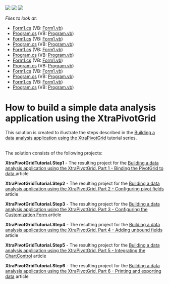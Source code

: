 <!-- default badges list -->
![](https://img.shields.io/endpoint?url=https://codecentral.devexpress.com/api/v1/VersionRange/128581628/13.1.4%2B)
[![](https://img.shields.io/badge/Open_in_DevExpress_Support_Center-FF7200?style=flat-square&logo=DevExpress&logoColor=white)](https://supportcenter.devexpress.com/ticket/details/E4672)
[![](https://img.shields.io/badge/📖_How_to_use_DevExpress_Examples-e9f6fc?style=flat-square)](https://docs.devexpress.com/GeneralInformation/403183)
<!-- default badges end -->
<!-- default file list -->
*Files to look at*:

* [Form1.cs](./CS/XtraPivotGridTutorial.Step1/Form1.cs) (VB: [Form1.vb](./VB/XtraPivotGridTutorial.Step1/Form1.vb))
* [Program.cs](./CS/XtraPivotGridTutorial.Step1/Program.cs) (VB: [Program.vb](./VB/XtraPivotGridTutorial.Step1/Program.vb))
* [Form1.cs](./CS/XtraPivotGridTutorial.Step2/Form1.cs) (VB: [Form1.vb](./VB/XtraPivotGridTutorial.Step2/Form1.vb))
* [Program.cs](./CS/XtraPivotGridTutorial.Step2/Program.cs) (VB: [Program.vb](./VB/XtraPivotGridTutorial.Step2/Program.vb))
* [Form1.cs](./CS/XtraPivotGridTutorial.Step3/Form1.cs) (VB: [Form1.vb](./VB/XtraPivotGridTutorial.Step3/Form1.vb))
* [Program.cs](./CS/XtraPivotGridTutorial.Step3/Program.cs) (VB: [Program.vb](./VB/XtraPivotGridTutorial.Step3/Program.vb))
* [Form1.cs](./CS/XtraPivotGridTutorial.Step4/Form1.cs) (VB: [Form1.vb](./VB/XtraPivotGridTutorial.Step4/Form1.vb))
* [Program.cs](./CS/XtraPivotGridTutorial.Step4/Program.cs) (VB: [Program.vb](./VB/XtraPivotGridTutorial.Step4/Program.vb))
* [Form1.cs](./CS/XtraPivotGridTutorial.Step5/Form1.cs) (VB: [Form1.vb](./VB/XtraPivotGridTutorial.Step5/Form1.vb))
* [Program.cs](./CS/XtraPivotGridTutorial.Step5/Program.cs) (VB: [Program.vb](./VB/XtraPivotGridTutorial.Step5/Program.vb))
* [Form1.cs](./CS/XtraPivotGridTutorial.Step6/Form1.cs) (VB: [Form1.vb](./VB/XtraPivotGridTutorial.Step6/Form1.vb))
* [Program.cs](./CS/XtraPivotGridTutorial.Step6/Program.cs) (VB: [Program.vb](./VB/XtraPivotGridTutorial.Step6/Program.vb))
<!-- default file list end -->
# How to build a simple data analysis application using the XtraPivotGrid


<p>This solution is created to illustrate the steps described in the <a href="https://www.devexpress.com/Support/Center/p/KA18734">Building a data analysis application using the XtraPivotGrid</a> tutorial series.</p><p><br />
The solution consists of the following projects:<br />
</p><p><strong>XtraPivotGridTutorial.Step1</strong> - The resulting project for the <a href="https://www.devexpress.com/Support/Center/p/KA18737">Building a data analysis application using the XtraPivotGrid. Part 1 - Binding the PivotGrid to data</a><u> </u>article</p><p><strong>XtraPivotGridTutorial.Step2</strong> - The resulting project for the <a href="https://www.devexpress.com/Support/Center/p/KA18739">Building a data analysis application using the XtraPivotGrid. Part 2 - Configuring pivot fields</a> article</p><p><strong>XtraPivotGridTutorial.Step3</strong> - The resulting project for the <a href="https://www.devexpress.com/Support/Center/p/KA18740">Building a data analysis application using the XtraPivotGrid. Part 3 - Configuring the Customization Form</a><u> </u>article</p><p><strong>XtraPivotGridTutorial.Step4</strong> - The resulting project for the <a href="https://www.devexpress.com/Support/Center/p/KA18741">Building a data analysis application using the XtraPivotGrid. Part 4 - Adding unbound fields</a> article</p><p><strong>XtraPivotGridTutorial.Step5</strong> - The resulting project for the <a href="https://www.devexpress.com/Support/Center/p/KA18733">Building a data analysis application using the XtraPivotGrid. Part 5 - Integrating the ChartControl</a> article</p><p><strong>XtraPivotGridTutorial.Step6</strong> - The resulting project for the <a href="https://www.devexpress.com/Support/Center/p/KA18760">Building a data analysis application using the XtraPivotGrid. Part 6 - Printing and exporting data</a> article</p>

<br/>


